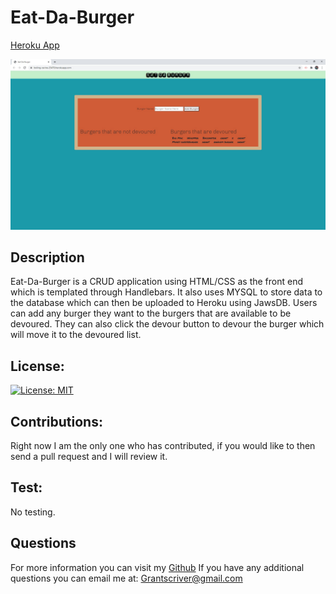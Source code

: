 # Eat-Da-Burger

[Heroku App](https://boiling-ravine-25470.herokuapp.com/)

![Eat-Da-Burger site example](./public/assets/img/burgerpic.jpg)

## Description

Eat-Da-Burger is a CRUD application using HTML/CSS as the front end which is templated through Handlebars. It also uses MYSQL to store data to the database which can then be uploaded to Heroku using JawsDB. Users can add any burger they want to the burgers that are available to be devoured. They can also click the devour button to devour the burger which will move it to the devoured list.

## License:

[![License: MIT](https://img.shields.io/badge/License-MIT-yellow.svg)](https://opensource.org/licenses/MIT)

## Contributions:

Right now I am the only one who has contributed, if you would like to then send a pull request and I will review it.

## Test:

No testing.

## Questions

For more information you can visit my [Github](https://github.com/grantscriver)
If you have any additional questions you can email me at: Grantscriver@gmail.com
